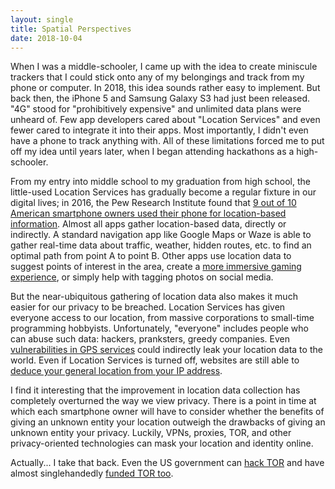 ```yaml
---
layout: single
title: Spatial Perspectives
date: 2018-10-04
---
```


When I was a middle-schooler, I came up with the idea to create miniscule trackers that I could stick onto any of my belongings and track from my phone or computer. In 2018, this idea sounds rather easy to implement. But back then, the iPhone 5 and Samsung Galaxy S3 had just been released. "4G" stood for "prohibitively expensive" and unlimited data plans were unheard of. Few app developers cared about "Location Services" and even fewer cared to integrate it into their apps. Most importantly, I didn't even have a phone to track anything with. All of these limitations forced me to put off my idea until years later, when I began attending hackathons as a high-schooler.

From my entry into middle school to my graduation from high school, the little-used Location Services has gradually become a regular fixture in our digital lives; in 2016, the Pew Research Institute found that [9 out of 10 American smartphone owners used their phone for location-based information](http://www.pewresearch.org/fact-tank/2016/01/29/us-smartphone-use/). Almost all apps gather location-based data, directly or indirectly. A standard navigation app like Google Maps or Waze is able to gather real-time data about traffic, weather, hidden routes, etc. to find an optimal path from point A to point B. Other apps use location data to suggest points of interest in the area, create a [more immersive gaming experience](https://www.pokemongo.com/en-us/), or simply help with tagging photos on social media.

But the near-ubiquitous gathering of location data also makes it much easier for our privacy to be breached. Location Services has given everyone access to our location, from massive corporations to small-time programming hobbyists. Unfortunately, "everyone" includes people who can abuse such data: hackers, pranksters, greedy companies. Even [vulnerabilities in GPS services](https://www.bleepingcomputer.com/news/security/-trackmageddon-vulnerabilities-discovered-in-gps-location-tracking-services/) could indirectly leak your location data to the world. Even if Location Services is turned off, websites are still able to [deduce your general location from your IP address](https://www.iplocation.net).

I find it interesting that the improvement in location data collection has completely overturned the way we view privacy. There is a point in time at which each smartphone owner will have to consider whether the benefits of giving an unknown entity your location outweigh the drawbacks of giving an unknown entity your privacy. Luckily, VPNs, proxies, TOR, and other privacy-oriented technologies can mask your location and identity online.

Actually... I take that back. Even the US government can [hack TOR](https://www.washingtonpost.com/world/national-security/secret-nsa-documents-show-campaign-against-tor-encrypted-network/2013/10/04/610f08b6-2d05-11e3-8ade-a1f23cda135e_story.html?utm_term=.f4a3b69f878e) and have almost singlehandedly [funded TOR too](https://surveillancevalley.com/blog/fact-checking-the-tor-projects-government-ties).
